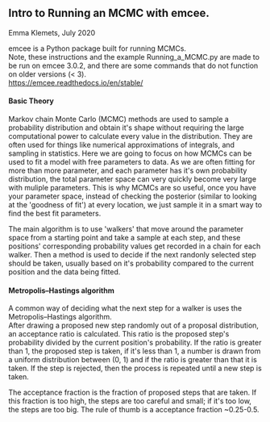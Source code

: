 ## Intro to Running an MCMC with emcee.  
Emma Klemets, July 2020  

emcee is a Python package built for running MCMCs.  
Note, these instructions and the example Running_a_MCMC.py are made to be run on emcee 3.0.2, and there are some commands that do not function on older versions (< 3).  
https://emcee.readthedocs.io/en/stable/  

#### Basic Theory  

Markov chain Monte Carlo (MCMC) methods are used to sample a probability distribution and obtain it's shape without requiring the large computational power to calculate every value in the distribution. They are often used for things like numerical approximations of integrals, and sampling in statistics. Here we are going to focus on how MCMCs can be used to fit a model with free parameters to data. 
As we are often fitting for more than more parameter, and each parameter has it's own probability distribution, the total parameter space can very quickly become very large with muliple parameters. This is why MCMCs are so useful, once you have your parameter space, instead of checking the posterior (similar to looking at the 'goodness of fit') at every location, we just sample it in a smart way to find the best fit parameters.

The main algorithm is to use 'walkers' that move around the parameter space from a starting point and take a sample at each step, and these positions' corresponding probability values get recorded in a chain for each walker. Then a method is used to decide if the next randonly selected step should be taken, usually based on it's probability compared to the current position and the data being fitted.  

#### Metropolis–Hastings algorithm  
A common way of deciding what the next step for a walker is uses the Metropolis–Hastings algorithm.  
After drawing a proposed new step randomly out of a proposal distribution, an acceptance ratio is calculated. This ratio is the proposed step's probability divided by the current position's probability. If the ratio is greater than 1, the proposed step is taken, if it's less than 1, a number is drawn from a uniform distribution between (0, 1) and if the ratio is greater than that it is taken. If the step is rejected, then the process is repeated until a new step is taken.  

The acceptance fraction is the fraction of proposed steps that are taken. If this fraction is too high, the steps are too careful and small; if it's too low, the steps are too big. The rule of thumb is a acceptance fraction ~0.25-0.5.  
